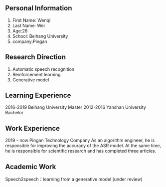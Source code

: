 ## Personal Information
1. First Name: Wenqi
2. Last Name: Wei
3. Age:26
4. School: Beihang University
5. company:Pingan

## Research Direction
1. Automatic speech recognition
2. Reinforcement learning
3. Generative model

## Learning Experience
 2016-2019 Beihang University  Master
 2012-2016 Yanshan University  Bachelor

## Work Experience
2019 - now  Pingan Technology Company 
 As an algorithm engineer, he is responsible for improving the accuracy of the ASR model. At the same time, he is responsible for scientific research and has completed three articles.

## Academic Work
Speech2speech：learning from a generative model (under review)
